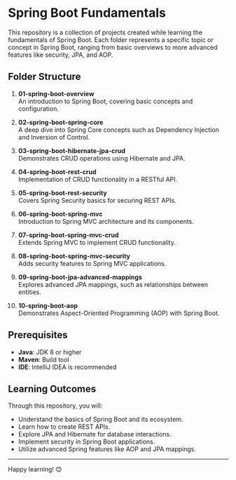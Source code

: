 # Spring Boot Fundamentals

This repository is a collection of projects created while learning the fundamentals of Spring Boot. Each folder represents a specific topic or concept in Spring Boot, ranging from basic overviews to more advanced features like security, JPA, and AOP.

## Folder Structure

1. **01-spring-boot-overview**  
   An introduction to Spring Boot, covering basic concepts and configuration.

2. **02-spring-boot-spring-core**  
   A deep dive into Spring Core concepts such as Dependency Injection and Inversion of Control.

3. **03-spring-boot-hibernate-jpa-crud**  
   Demonstrates CRUD operations using Hibernate and JPA.

4. **04-spring-boot-rest-crud**  
   Implementation of CRUD functionality in a RESTful API.

5. **05-spring-boot-rest-security**  
   Covers Spring Security basics for securing REST APIs.

6. **06-spring-boot-spring-mvc**  
   Introduction to Spring MVC architecture and its components.

7. **07-spring-boot-spring-mvc-crud**  
   Extends Spring MVC to implement CRUD functionality.

8. **08-spring-boot-spring-mvc-security**  
   Adds security features to Spring MVC applications.

9. **09-spring-boot-jpa-advanced-mappings**  
   Explores advanced JPA mappings, such as relationships between entities.

10. **10-spring-boot-aop**  
    Demonstrates Aspect-Oriented Programming (AOP) with Spring Boot.

## Prerequisites

- **Java**: JDK 8 or higher
- **Maven**: Build tool
- **IDE**: IntelliJ IDEA is recommended

## Learning Outcomes

Through this repository, you will:
- Understand the basics of Spring Boot and its ecosystem.
- Learn how to create REST APIs.
- Explore JPA and Hibernate for database interactions.
- Implement security in Spring Boot applications.
- Utilize advanced Spring features like AOP and JPA mappings.

---

Happy learning! 😊
```
